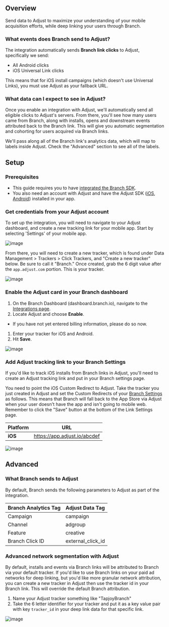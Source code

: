 ## Overview

Send data to Adjust to maximize your understanding of your mobile acquisition efforts, while deep linking your users through Branch.

### What events does Branch send to Adjust?

The integration automatically sends **Branch link clicks** to Adjust, specifically we send:

* All Android clicks
* iOS Universal Link clicks

This means that for iOS install campaigns (which doesn't use Universal Links), you must use Adjust as your fallback URL.

### What data can I expect to see in Adjust?

Once you enable an integration with Adjust, we'll automatically send all eligible clicks to Adjust's servers. From there, you'll see how many users came from Branch, along with installs, opens and downstream events attributed back to the Branch link. This will give you automatic segmentation and cohorting for users acquired via Branch links.

We'll pass along all of the Branch link's analytics data, which will map to labels inside Adjust. Check the "Advanced" section to see all of the labels.

## Setup

### Prerequisites
- This guide requires you to have [integrated the Branch SDK]({{base.url}}/getting-started/sdk-integration-guide).
- You also need an account with Adjust and have the Adjust SDK ([iOS](https://github.com/adjust/ios_sdk), [Android](https://github.com/adjust/android_sdk)) installed in your app.


### Get credentials from your Adjust account

To set up the integration, you will need to navigate to your Adjust dashboard, and create a new tracking link for your mobile app. Start by selecting 'Settings' of your mobile app.

![image](/img/pages/integrations/adjust/adjust-tracker-setting.png)

From there, you will need to create a new tracker, which is found under Data Management > Trackers > Click Trackers, and "Create a new tracker" below. Be sure to call it "Branch." Once created, grab the 6 digit value after the `app.adjust.com` portion. This is your tracker.

![image](/img/pages/integrations/adjust/adjust-tracker.png)

### Enable the Adjust card in your Branch dashboard

1. On the Branch Dashboard (dashboard.branch.io), navigate to the [Integrations page](https://dashboard.branch.io/integrations).
1. Locate Adjust and choose **Enable**.
  * If you have not yet entered billing information, please do so now.
1. Enter your tracker for iOS and Android.
1. Hit **Save**.

![image](/img/pages/integrations/adjust/enable-adjust-integration.png)

### Add Adjust tracking link to your Branch Settings

If you'd like to track iOS installs from Branch links in Adjust, you'll need to create an Adjust tracking link and put in your Branch settings page.

You need to point the iOS Custom Redirect to Adjust. Take the tracker you just created in Adjust and set the Custom Redirects of your [Branch Settings](https://dashboard.branch.io/settings/link) as follows. This means that Branch will fall back to the App Store via Adjust when your user doesn't have the app and isn't going to mobile web. Remember to click the "Save" button at the bottom of the Link Settings page.

| Platform | URL
| --- | ---
| **iOS** | https://app.adjust.io/abcdef

![image](/img/pages/integrations/adjust/adjust-redirect-settings.png)

## Advanced

### What Branch sends to Adjust

By default, Branch sends the following parameters to Adjust as part of the integration.

Branch Analytics Tag | Adjust Data Tag
--- | ---
Campaign | campaign
Channel | adgroup
Feature | creative
Branch Click ID | external_click_id

### Advanced network segmentation with Adjust

By default, installs and events via Branch links will be attributed to Branch via your default tracker. If you'd like to use Branch links on your paid ad networks for deep linking, but you'd like more granular network attribution, you can create a new tracker in Adjust then use the tracker id in your Branch link. This will override the default Branch attribution.

1. Name your Adjust tracker something like "TapjoyBranch"
1. Take the 6 letter identifier for your tracker and put it as a key value pair with key `tracker_id` in your deep link data for that specific link.

![image](/img/pages/integrations/adjust/override-adjust.png)

